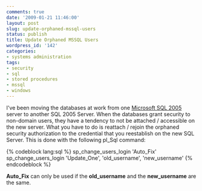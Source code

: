 ```yaml
---
comments: true
date: '2009-01-21 11:46:00'
layout: post
slug: update-orphaned-mssql-users
status: publish
title: Update Orphaned MSSQL Users
wordpress_id: '142'
categories:
- systems administration
tags:
- security
- sql
- stored procedures
- mssql
- windows
---
```


I've been moving the databases at work from one <a href="http://www.microsoft.com/sqlserver/" target="_blank">Microsoft SQL 2005</a> server to another SQL 2005 Server. When the databases grant security to non-domain users, they have a tendency to not be attached / accessible on the new server. What you have to do is reattach / rejoin the orphaned security authorization to the credential that you reestablish on the new SQL Server. This is done with the following pl_Sql command:

{% codeblock lang:sql %}
sp_change_users_login 'Auto_Fix'
sp_change_users_login 'Update_One', 'old_username', 'new_username'
{% endcodeblock %}

<strong>Auto_Fix</strong> can only be used if the <strong>old_username</strong> and the <strong>new_username</strong> are the same. 
